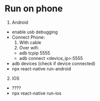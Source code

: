 # Run on phone
1. Android
  * enable usb debugging
  * Connect Phone:
    1. With cable
    2. Over wifi:
      * adb tcpip 5555
      * adb connect <device_ip>:5555
  * adb devices (check if device connected)
  * npx react-native run-android
2. IOS
  * ????
  * npx react-native run-ios